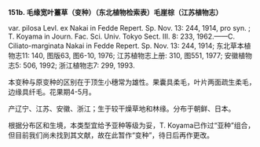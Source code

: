 **151b. 毛缘宽叶薹草（变种）（东北植物检索表）毛崖棕（江苏植物志）**

var. pilosa Levl. ex Nakai in Fedde Repert. Sp. Nov. 13: 244, 1914, pro syn. ; T. Koyama in Journ. Fac. Sci. Univ. Tokyo Sect. III. 8: 233, 1962.——C. Ciliato-marginata Nakai in Fedde Repert. Sp. Nov. 13: 244, 1914; 东北草本植物志11: 140, 图版63, 图6-10, 1976; 江苏植物志上册: 310, 图551, 1977; 安徽植物志5: 506, 1992; 浙江植物志7: 299, 1993.

本变种与原变种的区别在于顶生小穗常为雄性。果囊具柔毛，叶片两面疏生柔毛，边缘具纤毛。花果期4-5月。

产辽宁、江苏、安徽、浙江；生于较干燥草地和林缘。分布于朝鲜、日本。

根据分布区和生境，本类型宜给予亚种等级为妥，T. Koyama已作过“亚种”组合，但目前我们尚未找到其文献，故在此暂作“变种”，待日后再作更改。
